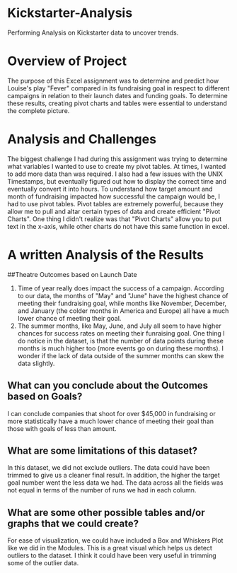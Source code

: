 # Kickstarter-Analysis
Performing Analysis on Kickstarter data to uncover trends.

# Overview of Project
The purpose of this Excel assignment was to determine and predict how Louise's play "Fever" compared in its fundraising goal in respect to different campaigns in relation to their launch dates and funding goals. To determine these results, creating pivot charts and tables were essential to understand the complete picture.

# Analysis and Challenges
The biggest challenge I had during this assignment was trying to determine what variables I wanted to use to create my pivot tables. At times, I wanted to add more data than was required. I also had a few issues with the UNIX Timestamps, but eventually figured out how to display the correct time and eventually convert it into hours. To understand how target amount and month of fundraising impacted how successful the campaign would be, I had to use pivot tables. Pivot tables are extremely powerful, because they allow me to pull and altar certain types of data and create efficient "Pivot Charts". One thing I didn't realize was that "Pivot Charts" allow you to put text in the x-axis, while other charts do not have this same function in excel.

# A written Analysis of the Results

##Theatre Outcomes based on Launch Date
1) Time of year really does impact the success of a campaign. According to our data, the months of "May" and "June" have the highest chance of meeting their fundraising goal, while months like November, December, and January (the colder months in America and Europe) all have a much lower chance of meeting their goal.
2) The summer months, like May, June, and July all seem to have higher chances for success rates on meeting their funraising goal. One thing I do notice in the dataset, is that the number of data points during these months is much higher too (more events go on during these months). I wonder if the lack of data outside of the summer months can skew the data slightly.

## What can you conclude about the Outcomes based on Goals?
I can conclude companies that shoot for over $45,000 in fundraising or more statistically have a much lower chance of meeting their goal than those with goals of less than amount.

## What are some limitations of this dataset?
In this dataset, we did not exclude outliers. The data could have been trimmed to give us a cleaner final result. In addition, the higher the target goal number went the less data we had. The data across all the fields was not equal in terms of the number of runs we had in each column.

## What are some other possible tables and/or graphs that we could create?
For ease of visualization, we could have included a Box and Whiskers Plot like we did in the Modules. This is a great visual which helps us detect outliers to the dataset. I think it could have been very useful in trimming some of the outlier data.
